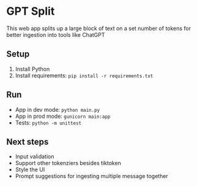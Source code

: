 # GPT Split

This web app splits up a large block of text on a set number of tokens for better ingestion into tools like ChatGPT

## Setup
1. Install Python
1. Install requirements: `pip install -r requirements.txt`

## Run

* App in dev mode: `python main.py`
* App in prod mode: `gunicorn main:app`
* Tests: `python -m unittest`

## Next steps
* Input validation
* Support other tokenziers besides tiktoken
* Style the UI
* Prompt suggestions for ingesting multiple message together
